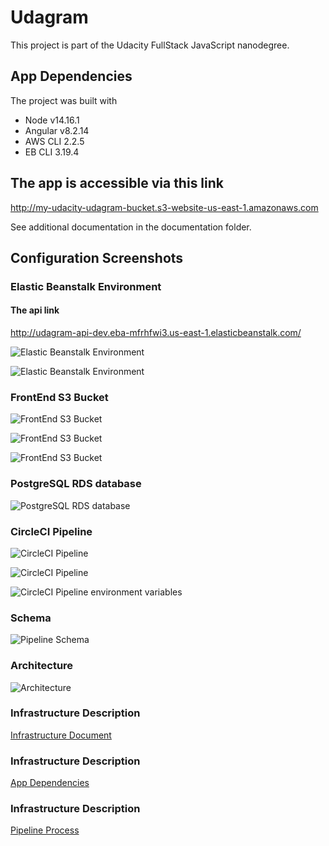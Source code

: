 # Udagram

This project is part of the Udacity FullStack JavaScript nanodegree. 

## App Dependencies

The project was built with

- Node v14.16.1
- Angular v8.2.14
- AWS CLI 2.2.5
- EB CLI 3.19.4

## The app is accessible via this link
http://my-udacity-udagram-bucket.s3-website-us-east-1.amazonaws.com

See additional documentation in the documentation folder.

## Configuration Screenshots

### Elastic Beanstalk Environment

#### The api link
http://udagram-api-dev.eba-mfrhfwi3.us-east-1.elasticbeanstalk.com/


![Elastic Beanstalk Environment](./documentation/images/eb-1.png)

![Elastic Beanstalk Environment](./documentation/images/eb-2.png)

### FrontEnd S3 Bucket

![FrontEnd S3 Bucket](./documentation/images/s3-frontend-1.png)

![FrontEnd S3 Bucket](./documentation/images/s3-frontend-2.png)

![FrontEnd S3 Bucket](./documentation/images/s3-frontend-3.png)

### PostgreSQL RDS database

![PostgreSQL RDS database](./documentation/images/RDS.png)

### CircleCI Pipeline

![CircleCI Pipeline](./documentation/images/circleci-pipeline-1.png)

![CircleCI Pipeline](./documentation/images/circleci-pipeline-2.png)

![CircleCI Pipeline environment variables](./documentation/images/circleci-environment-variables.png)

### Schema

![Pipeline Schema](./documentation/images/schema.png)

### Architecture

![Architecture](./documentation/images/udagram%20archtitecture.png)

### Infrastructure Description
[Infrastructure Document](./documentation/Infrastructure.md)

### Infrastructure Description
[App Dependencies](./documentation/App%20Dependencies.md)

### Infrastructure Description
[Pipeline Process](./documentation/Pipeline%20Process.md)

